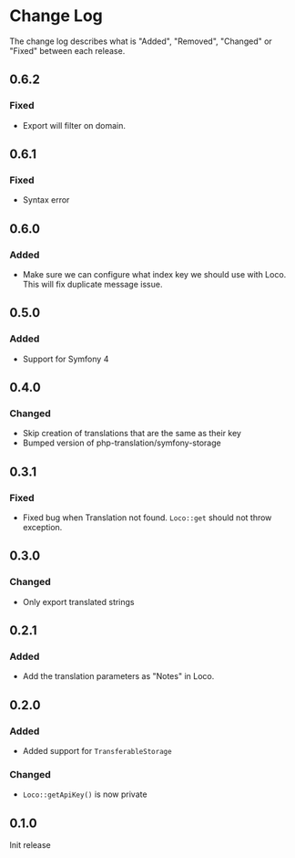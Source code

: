 # Change Log

The change log describes what is "Added", "Removed", "Changed" or "Fixed" between each release.

## 0.6.2

### Fixed

- Export will filter on domain.

## 0.6.1

### Fixed

- Syntax error

## 0.6.0

### Added

- Make sure we can configure what index key we should use with Loco. This will fix duplicate message issue.  

## 0.5.0

### Added

- Support for Symfony 4

## 0.4.0

### Changed

- Skip creation of translations that are the same as their key 
- Bumped version of php-translation/symfony-storage

## 0.3.1

### Fixed

- Fixed bug when Translation not found. `Loco::get` should not throw exception.

## 0.3.0

### Changed

- Only export translated strings

## 0.2.1

### Added

- Add the translation parameters as "Notes" in Loco.

## 0.2.0

### Added

- Added support for `TransferableStorage`

### Changed

- `Loco::getApiKey()` is now private

## 0.1.0

Init release
